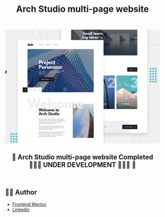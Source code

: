 <h1 align="center">Arch Studio multi-page website</h1>

<div align="left">

</div>

&nbsp;

![](./assets/img/preview.jpg)

<h2 align="center"> 
	🚧 Arch Studio multi-page website  Completed   👷🏾‍♂️ UNDER DEVELOPMENT 👷🏾‍♂️ 🚧
</h2>

&nbsp;

## 👨‍💻 Author

- [Frontend Mentor](https://www.frontendmentor.io/profile/viniciusshenri96)
- [Linkedin](https://www.linkedin.com/in/vinícius-henrique-7a2533229/)
